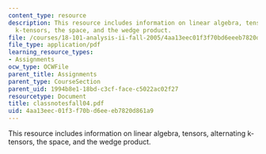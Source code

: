 ```yaml
---
content_type: resource
description: This resource includes information on linear algebra, tensors, alternating
  k-tensors, the space, and the wedge product.
file: /courses/18-101-analysis-ii-fall-2005/4aa13eec01f3f70bd6eeeb7820d861a9_classnotesfall04.pdf
file_type: application/pdf
learning_resource_types:
- Assignments
ocw_type: OCWFile
parent_title: Assignments
parent_type: CourseSection
parent_uid: 1994b8e1-18bd-c3cf-face-c5022ac02f27
resourcetype: Document
title: classnotesfall04.pdf
uid: 4aa13eec-01f3-f70b-d6ee-eb7820d861a9
---
```

This resource includes information on linear algebra, tensors, alternating k-tensors, the space, and the wedge product.

